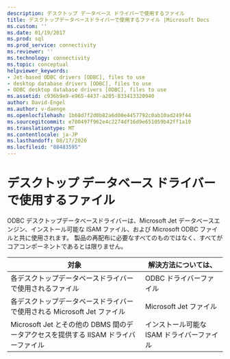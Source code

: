 ```yaml
---
description: デスクトップ データベース ドライバーで使用するファイル
title: デスクトップデータベースドライバーで使用するファイル |Microsoft Docs
ms.custom: ''
ms.date: 01/19/2017
ms.prod: sql
ms.prod_service: connectivity
ms.reviewer: ''
ms.technology: connectivity
ms.topic: conceptual
helpviewer_keywords:
- Jet-based ODBC drivers [ODBC], files to use
- desktop database drivers [ODBC], files to use
- ODBC desktop database drivers [ODBC], files to use
ms.assetid: c936b9e9-e965-4437-a205-833413320940
author: David-Engel
ms.author: v-daenge
ms.openlocfilehash: 1b68d7f2d0b82a6d00e4457792c0ab10ad249f44
ms.sourcegitcommit: e700497f962e4c2274df16d9e651059b42ff1a10
ms.translationtype: MT
ms.contentlocale: ja-JP
ms.lasthandoff: 08/17/2020
ms.locfileid: "88483595"
---
```

# <a name="files-to-use-with-the-desktop-database-drivers"></a>デスクトップ データベース ドライバーで使用するファイル
ODBC デスクトップデータベースドライバーは、Microsoft Jet データベースエンジン、インストール可能な ISAM ファイル、および Microsoft ODBC ファイルと共に使用されます。 製品の再配布に必要なすべてのものではなく、すべてがコアコンポーネントであるとは限りません。  
  
|対象|解決方法については、|  
|---------------------------|---------|  
|各デスクトップデータベースドライバーで使用されるファイル|ODBC ドライバーファイル|  
|各デスクトップデータベースドライバーで使用される Microsoft Jet ファイル|Microsoft Jet ファイル|  
|Microsoft Jet とその他の DBMS 間のデータアクセスを提供する IISAM ドライバーファイル|インストール可能な ISAM ドライバーファイル|
